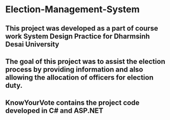 # Election-Management-System

## This project was developed as a part of course work System Design Practice for Dharmsinh Desai University

## The goal of this project was to assist the election process by providing information and also allowing the allocation of officers for election duty.
## KnowYourVote contains the project code developed in C# and ASP.NET

